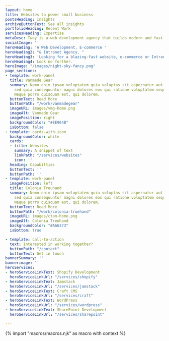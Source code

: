 ```yaml
---
layout: home
title: Websites to power small business
postsHeading: Insights
archiveButtonText: See all insights
portfolioHeading: Recent Work
servicesHeading: Expertise
metaDesc: Tway is a web development agency that builds modern and fast websites.
socialImage: ''
heroHeading: 'A Web Development, E-commerce '
heroHeading2: "& Intranet Agency. "
heroHeading3: 'Looking for a blazing-fast website, e-commerce or Intranet solution? '
heroHeading4: Look no further.
heroImage: "/images/night-sky-fancy.png"
page_sections:
- template: work-panel
  title: Vanmade Gear
  summary: Nemo enim ipsam voluptatem quia voluptas sit aspernatur aut odit aut fugit,
    sed quia consequuntur magni dolores eos qui ratione voluptatem sequi nesciunt.
    Neque porro quisquam est, qui dolorem.
  buttonText: Read More
  buttonPath: "/work/vanmadegear"
  imageURL: images/vmg-home.png
  imageAlt: Vanmade Gear
  imagePosition: right
  backgroundColor: "#EE964B"
  isBottom: false
- template: cards-with-icon
  backgroundColor: white
  cards:
  - title: Websites
    summary: A snippet of text
    linkPath: "/services/websites"
    icon: ''
  heading: Capabilties
  buttonText: ''
  buttonPath: ''
- template: work-panel
  imagePosition: left
  title: Colonia Treuhand
  summary: Nemo enim ipsam voluptatem quia voluptas sit aspernatur aut odit aut fugit,
    sed quia consequuntur magni dolores eos qui ratione voluptatem sequi nesciunt.
    Neque porro quisquam est, qui dolorem.
  buttonText: Read More
  buttonPath: "/work/colonia-truehand"
  imageURL: images/ctam-home.png
  imageAlt: Colonia Treuhand
  backgroundColor: "#AA6373"
  isBottom: true

- template: call-to-action
  text: Interested in working together?
  buttonPath: "/contact"
  buttonText: Get in touch
bannerSummary: ''
bannerimage: ''
heroServices:
- heroServiceLinkText: Shopify Development
  heroServiceLinkUrl: "/services/shopify"
- heroServiceLinkText: Jamstack
  heroServiceLinkUrl: "/services/jamstack"
- heroServiceLinkText: Craft CMS
  heroServiceLinkUrl: "/services/craft"
- heroServiceLinkText: WordPress
  heroServiceLinkUrl: "/services/wordpress"
- heroServiceLinkText: SharePoint Development
  heroServiceLinkUrl: "/services/sharepoint"

---
```

<!-- do not delete -->
{% import "macros/macros.njk" as macro with context %}
<!-- do not delete -->